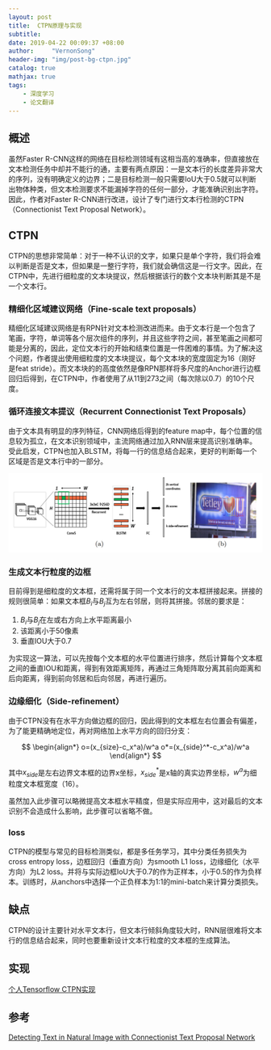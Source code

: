 ```yaml
---
layout: post
title:  CTPN原理与实现
subtitle: 
date: 2019-04-22 00:09:37 +08:00
author:     "VernonSong"
header-img: "img/post-bg-ctpn.jpg"
catalog: true
mathjax: true
tags:
    - 深度学习
    - 论文翻译
---
```


## 概述
虽然Faster R-CNN这样的网络在目标检测领域有这相当高的准确率，但直接放在文本检测任务中却并不能行的通，主要有两点原因：一是文本行的长度差异非常大的序列，没有明确定义的边界；二是目标检测一般只需要IoU大于0.5就可以判断出物体种类，但文本检测要求不能漏掉字符的任何一部分，才能准确识别出字符。因此，作者对Faster R-CNN进行改进，设计了专门进行文本行检测的CTPN（Connectionist Text Proposal Network）。

## CTPN
CTPN的思想非常简单：对于一种不认识的文字，如果只是单个字符，我们将会难以判断是否是文本，但如果是一整行字符，我们就会确信这是一行文字。因此，在CTPN中，先进行细粒度的文本块提议，然后根据该行的数个文本块判断其是不是一个文本行。

### 精细化区域建议网络（Fine-scale text proposals）
精细化区域建议网络是有RPN针对文本检测改进而来。由于文本行是一个包含了笔画，字符，单词等各个层次组件的序列，并且这些字符之间，甚至笔画之间都可能是分离的，因此，定位文本行的开始和结束位置是一件困难的事情。为了解决这个问题，作者提出使用细粒度的文本块提议，每个文本块的宽度固定为16（刚好是feat stride）。而文本块的的高度依然是像RPN那样将多尺度的Anchor进行边框回归后得到，在CTPN中，作者使用了从11到273之间（每次除以0.7）的10个尺度。

### 循环连接文本提议（Recurrent Connectionist Text Proposals）
由于文本具有明显的序列特征，CNN网络后得到的feature map中，每个位置的信息较为孤立，在文本识别领域中，主流网络通过加入RNN层来提高识别准确率。受此启发，CTPN也加入BLSTM，将每一行的信息结合起来，更好的判断每一个区域是否是文本行中的一部分。

![](\img\in-post\post-ctpn.png)

### 生成文本行粒度的边框
目前得到是细粒度的文本框，还需将属于同一个文本行的文本框拼接起来。拼接的规则很简单：如果文本框$B_i$与$B_j$互为左右邻居，则将其拼接。邻居的要求是：

1. $B_i$与$B_j$在左或右方向上水平距离最小
2. 该距离小于50像素
3. 垂直IOU大于0.7

为实现这一算法，可以先按每个文本框的水平位置进行排序，然后计算每个文本框之间的垂直IOU和距离，得到有效距离矩阵，再通过三角矩阵取分离其前向距离和后向距离，得到前向邻居和后向邻居，再进行遍历。

### 边缘细化（Side-refinement）
由于CTPN没有在水平方向做边框的回归，因此得到的文本框左右位置会有偏差，为了能更精确地定位，再对网络加上水平方向的回归分支：

$$
\begin{align*}
o=(x_{size}-c_x^a)/w^a
o*=(x_{side}^*-c_x^a)/w^a
\end{align*}
$$

其中$x_{side}$是左右边界文本框的边界x坐标，$x_{side}^*$是x轴的真实边界坐标，$w^a$为细粒度文本框宽度（16）。

虽然加入此步骤可以略微提高文本框水平精度，但是实际应用中，这对最后的文本识别不会造成什么影响，此步骤可以省略不做。

### loss
CTPN的模型与常见的目标检测类似，都是多任务学习，其中分类任务损失为cross entropy loss，边框回归（垂直方向）为smooth L1 loss，边缘细化（水平方向）为L2 loss。并将与实际边框IoU大于0.7的作为正样本，小于0.5的作为负样本。训练时，从anchors中选择一个正负样本为1:1的mini-batch来计算分类损失。

## 缺点
CTPN的设计主要针对水平文本行，但文本行倾斜角度较大时，RNN层很难将文本行的信息结合起来，同时也要重新设计文本行粒度的文本框的生成算法。

## 实现

[个人Tensorflow CTPN实现](https://github.com/VernonSong/CTPN)

## 参考
[Detecting Text in Natural Image with Connectionist Text Proposal Network](https://arxiv.org/abs/1609.03605)




